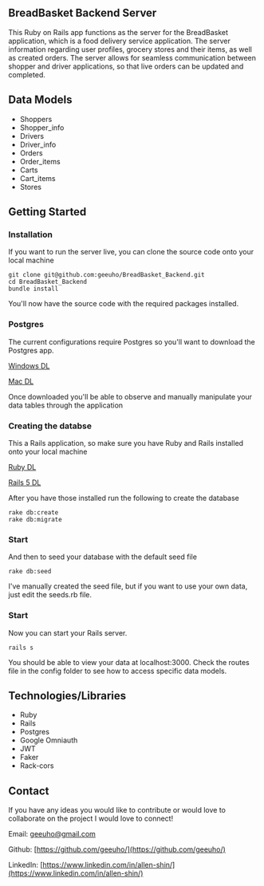 ## BreadBasket Backend Server

This Ruby on Rails app functions as the server for the BreadBasket application, which is a food delivery service application. The server information regarding user profiles, grocery stores and their items, as well as created orders. The server allows for seamless communication between shopper and driver applications, so that live orders can be updated and completed. 

## Data Models

- Shoppers
- Shopper_info 
- Drivers
- Driver_info
- Orders
- Order_items
- Carts
- Cart_items
- Stores

## Getting Started

### Installation

If you want to run the server live, you can clone the source code onto your local machine

```
git clone git@github.com:geeuho/BreadBasket_Backend.git
cd BreadBasket_Backend
bundle install 
```

You'll now have the source code with the required packages installed. 

### Postgres

The current configurations require Postgres so you'll want to download the Postgres app.

[Windows DL](https://www.postgresql.org/download/windows/)

[Mac DL](https://postgresapp.com/downloads.html)

Once downloaded you'll be able to observe and manually manipulate your data tables through the application

### Creating the databse

This a Rails application, so make sure you have Ruby and Rails installed onto your local machine

[Ruby DL](https://www.ruby-lang.org/en/downloads/)

[Rails 5 DL](https://rubyonrails.org/)

After you have those installed run the following to create the database

```
rake db:create
rake db:migrate
```

### Start

And then to seed your database with the default seed file

```
rake db:seed
```

I've manually created the seed file, but if you want to use your own data, just edit the seeds.rb file. 

### Start

Now you can start your Rails server.

``` 
rails s
```

You should be able to view your data at localhost:3000. Check the routes file in the config folder to see how to access specific data models. 

## Technologies/Libraries  

- Ruby
- Rails
- Postgres
- Google Omniauth
- JWT
- Faker
- Rack-cors

## Contact

If you have any ideas you would like to contribute or would love to collaborate on the project I would love to connect!

Email: geeuho@gmail.com 

Github: [https://github.com/geeuho/](https://github.com/geeuho/)

LinkedIn: [https://www.linkedin.com/in/allen-shin/](https://www.linkedin.com/in/allen-shin/)

